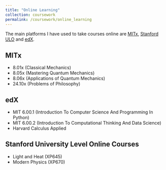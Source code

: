 ```yaml
---
title: "Online Learning"
collection: coursework
permalink: /coursework/online_learning
---
```


The main platforms I have used to take courses online are [MITx](https://mitxonline.mit.edu/), [Stanford ULO](https://ulo.stanford.edu/) and [edX](https://www.edx.org/).

## MITx
* 8.01x (Classical Mechanics)
* 8.05x (Mastering Quantum Mechanics)
* 8.06x (Applications of Quantum Mechanics)
* 24.10x (Problems of Philosophy)

## edX
* MIT 6.00.1 (Introduction To Computer Science And Programming In Python)
* MIT 6.00.2 (Introduction To Computational Thinking And Data Science)
* Harvard Calculus Applied

## Stanford University Level Online Courses
* Light and Heat (XP645)
* Modern Physics (XP670)
